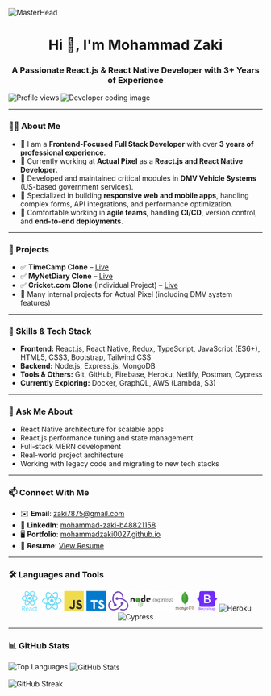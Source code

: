 ![MasterHead](https://www.vivoticsol.com/wp-content/uploads/2018/02/banner-web-development.jpg?x46667)

<h1 align="center">Hi 👋, I'm Mohammad Zaki</h1>
<h3 align="center">A Passionate React.js & React Native Developer with 3+ Years of Experience</h3>

<img align="right" width="400px" src="https://t4.ftcdn.net/jpg/01/35/92/85/360_F_135928597_xU5EzKq6vpOeXPX5vsbI48zfVVkSRlrF.jpg" alt="Developer coding image">

<p align="left"> 
  <img src="https://komarev.com/ghpvc/?username=mohammadzaki0027&label=Profile%20views&color=0e75b6&style=flat" alt="Profile views" /> 
</p>

---

### 🧑‍💻 About Me

- 🚀 I am a **Frontend-Focused Full Stack Developer** with over **3 years of professional experience**.
- 🏢 Currently working at **Actual Pixel** as a **React.js and React Native Developer**.
- 🚗 Developed and maintained critical modules in **DMV Vehicle Systems** (US-based government services).
- 📱 Specialized in building **responsive web and mobile apps**, handling complex forms, API integrations, and performance optimization.
- 🔁 Comfortable working in **agile teams**, handling **CI/CD**, version control, and **end-to-end deployments**.

---

### 🔭 Projects

- ✅ **TimeCamp Clone** – [Live](https://timecampcloneweb.netlify.app)
- ✅ **MyNetDiary Clone** – [Live](https://mynetdiary-alpha.vercel.app)
- ✅ **Cricket.com Clone** (Individual Project) – [Live](https://barbarous-use-2331app.vercel.app)
- 🔧 Many internal projects for Actual Pixel (including DMV system features)

---

### 🧠 Skills & Tech Stack

- **Frontend:** React.js, React Native, Redux, TypeScript, JavaScript (ES6+), HTML5, CSS3, Bootstrap, Tailwind CSS
- **Backend:** Node.js, Express.js, MongoDB
- **Tools & Others:** Git, GitHub, Firebase, Heroku, Netlify, Postman, Cypress
- **Currently Exploring:** Docker, GraphQL, AWS (Lambda, S3)

---

### 💬 Ask Me About

- React Native architecture for scalable apps
- React.js performance tuning and state management
- Full-stack MERN development
- Real-world project architecture
- Working with legacy code and migrating to new tech stacks

---

### 📫 Connect With Me

- ✉️ **Email**: zaki7875@gmail.com  
- 🔗 **LinkedIn**: [mohammad-zaki-b48821158](https://www.linkedin.com/in/mohammad-zaki-b48821158)  
- 🖥️ **Portfolio**: [mohammadzaki0027.github.io](https://mohammadzaki0027.github.io)  
- 📄 **Resume**: [View Resume](https://drive.google.com/file/d/1-UFks0RkUdwbMO3cKwiq2O3f7D2MclAl/view?usp=drive_link)

---

### 🛠️ Languages and Tools

<p align="center">
  <img src="https://raw.githubusercontent.com/devicons/devicon/master/icons/react/react-original-wordmark.svg" alt="React" width="40" height="40"/>
  <img src="https://raw.githubusercontent.com/devicons/devicon/master/icons/react/react-original.svg" alt="React Native" width="40" height="40"/>
  <img src="https://raw.githubusercontent.com/devicons/devicon/master/icons/javascript/javascript-original.svg" alt="JavaScript" width="40" height="40"/>
  <img src="https://raw.githubusercontent.com/devicons/devicon/master/icons/typescript/typescript-original.svg" alt="TypeScript" width="40" height="40"/>
  <img src="https://raw.githubusercontent.com/devicons/devicon/master/icons/redux/redux-original.svg" alt="Redux" width="40" height="40"/>
  <img src="https://raw.githubusercontent.com/devicons/devicon/master/icons/nodejs/nodejs-original-wordmark.svg" alt="Node.js" width="40" height="40"/>
  <img src="https://raw.githubusercontent.com/devicons/devicon/master/icons/express/express-original-wordmark.svg" alt="Express.js" width="40" height="40"/>
  <img src="https://raw.githubusercontent.com/devicons/devicon/master/icons/mongodb/mongodb-original-wordmark.svg" alt="MongoDB" width="40" height="40"/>
  <img src="https://raw.githubusercontent.com/devicons/devicon/master/icons/bootstrap/bootstrap-plain-wordmark.svg" alt="Bootstrap" width="40" height="40"/>
  <img src="https://www.vectorlogo.zone/logos/heroku/heroku-icon.svg" alt="Heroku" width="40" height="40"/>
  <img src="https://raw.githubusercontent.com/simple-icons/simple-icons/master/icons/cypress.svg" alt="Cypress" width="40" height="40"/>
</p>

---

### 📊 GitHub Stats

<p>
  <img align="left" src="https://github-readme-stats.vercel.app/api/top-langs?username=mohammadzaki0027&show_icons=true&locale=en&layout=compact" alt="Top Languages" />
</p>

<p>&nbsp;<img align="center" src="https://github-readme-stats.vercel.app/api?username=mohammadzaki0027&show_icons=true&locale=en" alt="GitHub Stats" /></p>

<p><img align="center" src="https://github-readme-streak-stats.herokuapp.com/?user=mohammadzaki0027&" alt="GitHub Streak" /></p>
